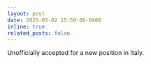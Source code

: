 ```yaml
---
layout: post
date: 2025-05-02 15:59:00-0400
inline: true
related_posts: false
---
```


Unofficially accepted for a new position in Italy.
